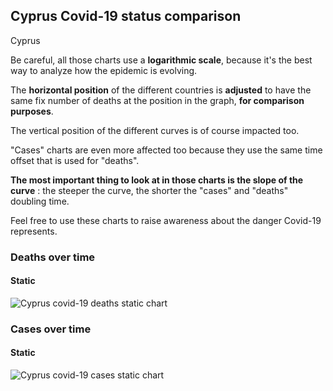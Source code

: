## Cyprus Covid-19 status comparison 

Cyprus



Be careful, all those charts use a **logarithmic scale**, because it's the best way to analyze how the epidemic is evolving.
 
The **horizontal position** of the different countries is **adjusted** to have the same fix number of deaths at the position in the graph, **for comparison purposes**.

The vertical position of the different curves is of course impacted too.

"Cases" charts are even more affected too because they use the same time offset that is used for "deaths".

**The most important thing to look at in those charts is the slope of the curve** : the steeper the curve, the shorter the "cases" and "deaths" doubling time.

Feel free to use these charts to raise awareness about the danger Covid-19 represents. 


 
### Deaths over time
 
#### Static
![Cyprus covid-19 deaths static chart](https://raw.githubusercontent.com/madlag/coronavirus_study/master/notebooks/graphs/2020-03-31/countries/Cyprus/2020-03-31_Cyprus_deaths.png "Cyprus covid-19 deaths static chart")   

 
### Cases over time
 
#### Static
![Cyprus covid-19 cases static chart](https://raw.githubusercontent.com/madlag/coronavirus_study/master/notebooks/graphs/2020-03-31/countries/Cyprus/2020-03-31_Cyprus_cases.png "Cyprus covid-19 cases static chart")   

